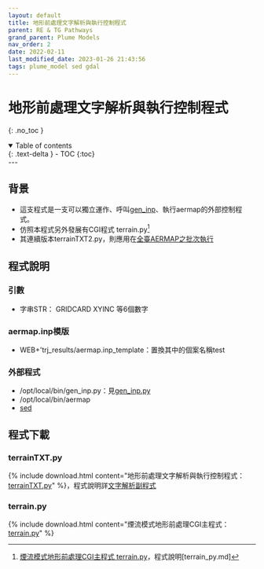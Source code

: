 ```yaml
---
layout: default
title: 地形前處理文字解析與執行控制程式
parent: RE & TG Pathways
grand_parent: Plume Models
nav_order: 2
date: 2022-02-11
last_modified_date: 2023-01-26 21:43:56
tags: plume_model sed gdal
---
```


# 地形前處理文字解析與執行控制程式
{: .no_toc }

<details open markdown="block">
  <summary>
    Table of contents
  </summary>
  {: .text-delta }
- TOC
{:toc}
</details>
---

## 背景

- 這支程式是一支可以獨立運作、呼叫[gen_inp](../../PlumeModels/TG_pathways/gen_inp.md)、執行aermap的外部控制程式。
- 仿照本程式另外發展有CGI程式 terrain.py[^1]
- 其連續版本terrainTXT2.py，則應用在[全臺AERMAP之批次執行](../../PlumeModels/TG_pathways/twnTERR.md)

## 程式說明

### 引數

- 字串STR： GRIDCARD XYINC 等6個數字

### aermap.inp模版

- WEB+'trj_results/aermap.inp_template：置換其中的個案名稱test

### 外部程式

- /opt/local/bin/gen_inp.py：見[gen_inp.py](../../PlumeModels/TG_pathways/gen_inp.md#geninppy程式分段說明)
- /opt/local/bin/aermap
- [sed](../../utilities/OperationSystem/sed.md)

## 程式下載

### terrainTXT.py

{% include download.html content="地形前處理文字解析與執行控制程式：[terrainTXT.py](https://github.com/sinotec2/Focus-on-Air-Quality/blob/main/PlumeModels/TG_pathways/terrainTXT.py)" %}，程式說明詳[文字解析副程式](terrainTXT.md)

### terrain.py

{% include download.html content="煙流模式地形前處理CGI主程式：[terrain.py](https://github.com/sinotec2/Focus-on-Air-Quality/blob/main/utilities/CGI-pythons/terrain.py)" %}

[^1]: [煙流模式地形前處理CGI主程式 terrain.py](https://github.com/sinotec2/Focus-on-Air-Quality/blob/main/utilities/CGI-pythons/terrain.py)，程式說明[terrain_py.md]
